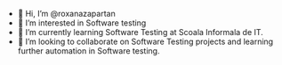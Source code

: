 - 👋 Hi, I’m @roxanazapartan
- 👀 I’m interested in Software testing
- 🌱 I’m currently learning Software Testing at Scoala Informala de IT.
- 💞️ I’m looking to collaborate on Software Testing projects and learning further automation in Software testing.

